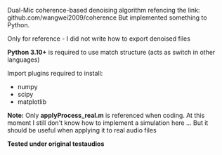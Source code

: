 Dual-Mic coherence-based denoising algorithm refencing the link: github.com/wangwei2009/coherence
But implemented something to Python.

Only for reference - I did not write how to export denoised files

**Python 3.10+** is required to use match structure (acts as switch in other languages)

Import plugins required to install:
- numpy
- scipy
- matplotlib

**Note:** Only **applyProcess_real.m** is referenced when coding. At this moment I still don't know how to implement a simulation here ... But it should be useful when applying it to real audio files

**Tested under original testaudios**
